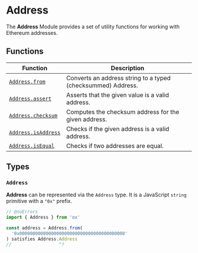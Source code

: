 # Address

The **Address** Module provides a set of utility functions for working with Ethereum addresses.

## Functions

| Function                                      | Description                                                  |
| --------------------------------------------- | ------------------------------------------------------------ |
| [`Address.from`](/api/address/from)           | Converts an address string to a typed (checksummed) Address. |
| [`Address.assert`](/api/address/assert)       | Asserts that the given value is a valid address.             |
| [`Address.checksum`](/api/address/checksum)   | Computes the checksum address for the given address.         |
| [`Address.isAddress`](/api/address/isAddress) | Checks if the given address is a valid address.              |
| [`Address.isEqual`](/api/address/isEqual)     | Checks if two addresses are equal.                           |

## Types

### `Address`

**Address** can be represented via the `Address` type. It is a JavaScript `string` primitive with a `"0x"` prefix.

```ts twoslash
// @noErrors
import { Address } from 'ox'

const address = Address.from(
  '0x0000000000000000000000000000000000000000'
) satisfies Address.Address
//                  ^? 



```